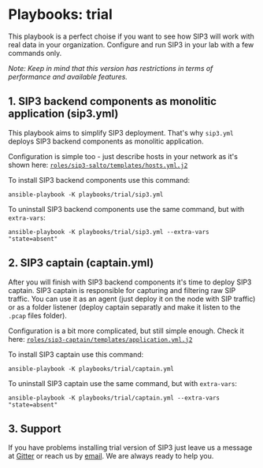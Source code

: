 # Playbooks: trial

This playbook is a perfect choise if you want to see how SIP3 will work with real data in your organization. Configure and run SIP3 in your lab with a few commands only.

_Note: Keep in mind that this version has restrictions in terms of performance and available features._

## 1. SIP3 backend components as monolitic application (sip3.yml)

This playbook aims to simplify SIP3 deployment. That's why `sip3.yml` deploys SIP3 backend components as monolitic application. 

Configuration is simple too - just describe hosts in your network as it's shown here: [`roles/sip3-salto/templates/hosts.yml.j2`](https://github.com/sip3io/sip3-ansible/blob/master/roles/sip3-salto/templates/hosts.yml.j2)

To install SIP3 backend components use this command:
```
ansible-playbook -K playbooks/trial/sip3.yml
```

To uninstall SIP3 backend components use the same command, but with `extra-vars`:
```
ansible-playbook -K playbooks/trial/sip3.yml --extra-vars "state=absent"
```

## 2. SIP3 captain (captain.yml)

After you will finish with SIP3 backend components it's time to deploy SIP3 captain. SIP3 captain is responsible for capturing and filtering raw SIP traffic. You can use it as an agent (just deploy it on the node with SIP traffic) or as a folder listener (deploy captain separatly and make it listen to the `.pcap` files folder).

Configuration is a bit more complicated, but still simple enough. Check it here: [`roles/sip3-captain/templates/application.yml.j2`](https://github.com/sip3io/sip3-ansible/blob/master/roles/sip3-captain/templates/application.yml.j2)

To install SIP3 captain use this command:
```
ansible-playbook -K playbooks/trial/captain.yml
```

To uninstall SIP3 captain use the same command, but with `extra-vars`:
```
ansible-playbook -K playbooks/trial/captain.yml --extra-vars "state=absent"
```

## 3. Support

If you have problems installing trial version of SIP3 just leave us a message at [Gitter](https://try.count.ly/at/6c2b2cf55c9e42f7835e8df7d990dfdfcdd4a5db) or reach us by [email](mailto:support@sip3.io). We are always ready to help you.
